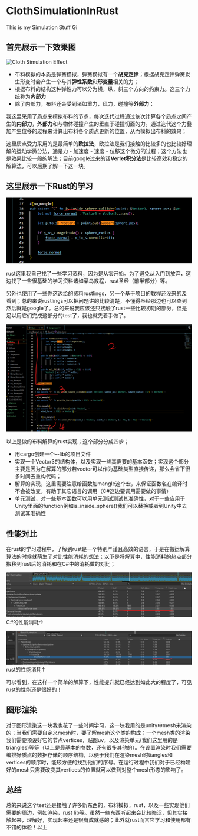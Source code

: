 # ClothSimulationInRust
This is my Simulation Stuff Gi

## 首先展示一下效果图

![Cloth Simulation Effect](/image/cloth_effect.gif)

* 布料模拟的本质是弹簧模拟，弹簧模拟有一个**胡克定律**；根据胡克定律弹簧发生形变时会产生一个与其**弹性系数**和**形变量**相关的力；
* 根据布料的结构这种弹性力可以分为横，纵，斜三个方向的约束力。这三个力统称为**内部力**
* 除了内部力，布料还会受到诸如重力，风力，碰撞等**外部力**；

我这里采用了质点来模拟布料的节点，每次迭代过程通过依次计算各个质点之间产生的**内部力**，**外部力**和与物体碰撞产生的垂直于碰撞切面的力。通过迭代这个力叠加产生位移的过程来计算出布料各个质点更新的位置，从而模拟出布料的效果；

这里质点受力采用的是最简单的**欧拉法**，欧拉法是我们接触的比较多的也比较好理解的运动学微分法，通是力 - 加速度 - 速度 - 位移这个微分的过程；这个方法也是效果比较一般的解法；目前google过来的话**Verlet积分法**是比较高效和稳定的解算法，可以后期了解一下这一块。

## 这里展示一下Rust的学习

![rustlearn](/image/rustlearn.png)

rust这里我自己找了一些学习资料，因为是从零开始。为了避免从入门到放弃，这边找了一些很基础的学习资料诸如菜鸟教程，rust圣经（前半部分）等。

另外也使用了一些你这边给的资料rustlings，另一个基于项目的教程还没来的及看到；总的来说rustlings可以把问题讲的比较清楚，不懂得圣经那边也可以查到然后就是google了。总的来说我应该还只接触了rust一些比较初期的部分，但是足以用它们完成这部分的test了，我也就先着手做了。

![rustlib](/image/rustlib.png)

以上是做的布料解算的rust实现；这个部分分成四步；
* 用cargo创建一个--lib的项目文件
* 实现一个Vector3的结构体，以及实现一些其需要的基本函数；实现这个部分主要是因为在解算的部分若vector可以作为基础类型直接传递，那么会省下很多时间去重构代码；
* 解算的实现，这里需要注意给函数加mangle这个宏，来保证函数名在编译时不会被改变，有助于其它语言的调用（C#这边要调用需要做的事情）
* 单元测试，对一些基本函数可以用单元测试测试其准确性，对于一些应用于Unity里面的function例如is_inside_sphere()我们可以替换或者到Unity中去测试其准确性

## 性能对比

在rust的学习过程中，了解到rust是一个特别严谨且高效的语言，于是在搬运解算算法的时候就萌生了对比性能消耗的想法；以下是将解算中，性能消耗的热点部分搬移到rust后的消耗和在C#中的消耗做的对比；

![C#](/image/C%23_cost.png)
C#的性能消耗↑

![rust](/image/rust_cost.png)
rust的性能消耗↑

可以看到，在这样一个简单的解算下，性能提升就已经达到如此大的程度了，可见rust的性能还是很好的！

## 图形渲染

对于图形渲染这一块我也花了一些时间学习，这一块我用的是unity中mesh来渲染的；当我们需要自定义mesh时，要了解mesh这个类的构成；一个mesh类的渲染我们需要预设好它的节点vertices，贴图uv，以及渲染单元(我们这里用的是triangles)等等（以上是最基本的参数，还有很多其他的）。在设置渲染时我们需要编排好质点的数据存储的顺序结构，以便于我们在渲染mesh时tiangles和vertices的顺序时，能较方便的找到他们的序号。在运行过程中我们对于已经构建好的mesh只需要改变其vertices的位置就可以做到对整个mesh形态的影响了。

## 总结
总的来说这个test还是接触了许多新东西的，布料模拟，rust，以及一些实现他们需要的周边，例如渲染，rust lib等。虽然一些东西听起来会比较晦涩，但其实接触起来，理解好，实现起来还是很有成就感的；此外就rust而言它学习和使用都有不错的体验！以上